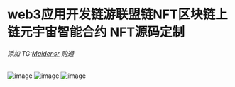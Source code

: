 # web3应用开发链游联盟链NFT区块链上链元宇宙智能合约 NFT源码定制

###### 添加 TG:[Maidensr](https://t.me/maidensr) 购通

![image](https://user-images.githubusercontent.com/99108541/224222215-932883d3-fe49-4ace-9647-db299b0ead6d.png)
![image](https://user-images.githubusercontent.com/99108541/224222229-25712089-fe24-4c24-b1ff-5d9d114d93c4.png)
![image](https://user-images.githubusercontent.com/99108541/224222155-f026927a-bbc8-4c41-bcf5-46c4b7aee62d.png)
